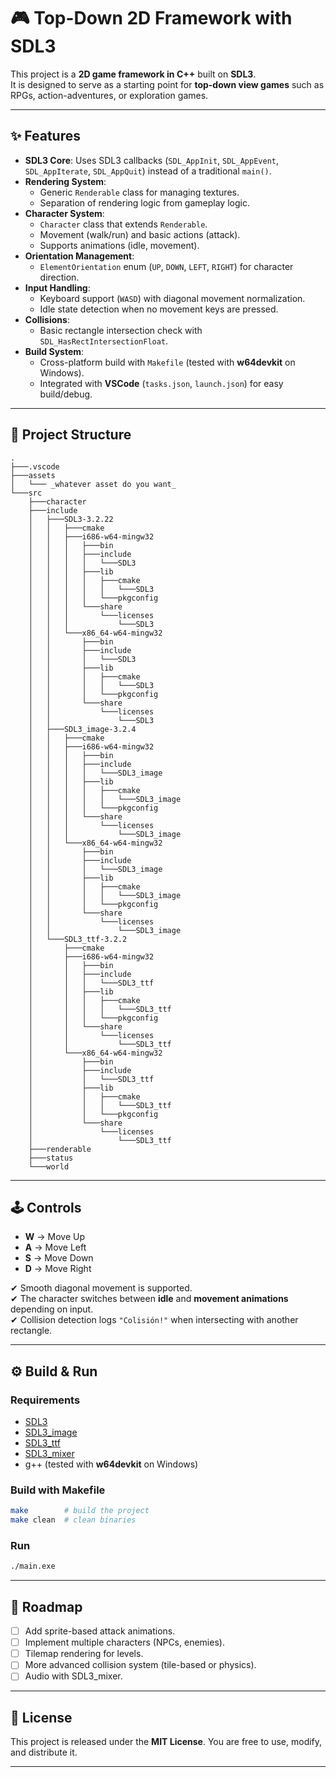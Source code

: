 # 🎮 Top-Down 2D Framework with SDL3

This project is a **2D game framework in C++** built on **SDL3**.  
It is designed to serve as a starting point for **top-down view games** such as RPGs, action-adventures, or exploration games.

---

## ✨ Features

- **SDL3 Core**: Uses SDL3 callbacks (`SDL_AppInit`, `SDL_AppEvent`, `SDL_AppIterate`, `SDL_AppQuit`) instead of a traditional `main()`.
- **Rendering System**:
  - Generic `Renderable` class for managing textures.
  - Separation of rendering logic from gameplay logic.
- **Character System**:
  - `Character` class that extends `Renderable`.
  - Movement (walk/run) and basic actions (attack).
  - Supports animations (idle, movement).
- **Orientation Management**:
  - `ElementOrientation` enum (`UP`, `DOWN`, `LEFT`, `RIGHT`) for character direction.
- **Input Handling**:
  - Keyboard support (`WASD`) with diagonal movement normalization.
  - Idle state detection when no movement keys are pressed.
- **Collisions**:
  - Basic rectangle intersection check with `SDL_HasRectIntersectionFloat`.
- **Build System**:
  - Cross-platform build with `Makefile` (tested with **w64devkit** on Windows).
  - Integrated with **VSCode** (`tasks.json`, `launch.json`) for easy build/debug.


---

## 📂 Project Structure


```
.
├───.vscode
├───assets
│   └─── _whatever asset do you want_
└───src
    ├───character
    ├───include
    │   ├───SDL3-3.2.22
    │   │   ├───cmake
    │   │   ├───i686-w64-mingw32
    │   │   │   ├───bin
    │   │   │   ├───include
    │   │   │   │   └───SDL3
    │   │   │   ├───lib
    │   │   │   │   ├───cmake
    │   │   │   │   │   └───SDL3
    │   │   │   │   └───pkgconfig
    │   │   │   └───share
    │   │   │       └───licenses
    │   │   │           └───SDL3
    │   │   └───x86_64-w64-mingw32
    │   │       ├───bin
    │   │       ├───include
    │   │       │   └───SDL3
    │   │       ├───lib
    │   │       │   ├───cmake
    │   │       │   │   └───SDL3
    │   │       │   └───pkgconfig
    │   │       └───share
    │   │           └───licenses
    │   │               └───SDL3
    │   ├───SDL3_image-3.2.4
    │   │   ├───cmake
    │   │   ├───i686-w64-mingw32
    │   │   │   ├───bin
    │   │   │   ├───include
    │   │   │   │   └───SDL3_image
    │   │   │   ├───lib
    │   │   │   │   ├───cmake
    │   │   │   │   │   └───SDL3_image
    │   │   │   │   └───pkgconfig
    │   │   │   └───share
    │   │   │       └───licenses
    │   │   │           └───SDL3_image
    │   │   └───x86_64-w64-mingw32
    │   │       ├───bin
    │   │       ├───include
    │   │       │   └───SDL3_image
    │   │       ├───lib
    │   │       │   ├───cmake
    │   │       │   │   └───SDL3_image
    │   │       │   └───pkgconfig
    │   │       └───share
    │   │           └───licenses
    │   │               └───SDL3_image
    │   └───SDL3_ttf-3.2.2
    │       ├───cmake
    │       ├───i686-w64-mingw32
    │       │   ├───bin
    │       │   ├───include
    │       │   │   └───SDL3_ttf
    │       │   ├───lib
    │       │   │   ├───cmake
    │       │   │   │   └───SDL3_ttf
    │       │   │   └───pkgconfig
    │       │   └───share
    │       │       └───licenses
    │       │           └───SDL3_ttf
    │       └───x86_64-w64-mingw32
    │           ├───bin
    │           ├───include
    │           │   └───SDL3_ttf
    │           ├───lib
    │           │   ├───cmake
    │           │   │   └───SDL3_ttf
    │           │   └───pkgconfig
    │           └───share
    │               └───licenses
    │                   └───SDL3_ttf
    ├───renderable
    ├───status
    └───world
```

---

## 🕹️ Controls

- **W** → Move Up  
- **A** → Move Left  
- **S** → Move Down  
- **D** → Move Right  

✔ Smooth diagonal movement is supported.  
✔ The character switches between **idle** and **movement animations** depending on input.  
✔ Collision detection logs `"Colisión!"` when intersecting with another rectangle.

---

## ⚙️ Build & Run

### Requirements
- [SDL3](https://github.com/libsdl-org/SDL)
- [SDL3_image](https://github.com/libsdl-org/SDL_image)
- [SDL3_ttf](https://github.com/libsdl-org/SDL_ttf)
- [SDL3_mixer](https://github.com/libsdl-org/SDL_mixer)
- g++ (tested with **w64devkit** on Windows)

### Build with Makefile

```sh
make        # build the project
make clean  # clean binaries
````

### Run

```sh
./main.exe
```

---

## 🚀 Roadmap

* [ ] Add sprite-based attack animations.
* [ ] Implement multiple characters (NPCs, enemies).
* [ ] Tilemap rendering for levels.
* [ ] More advanced collision system (tile-based or physics).
* [ ] Audio with SDL3_mixer.

---

## 📜 License

This project is released under the **MIT License**.
You are free to use, modify, and distribute it.

---

